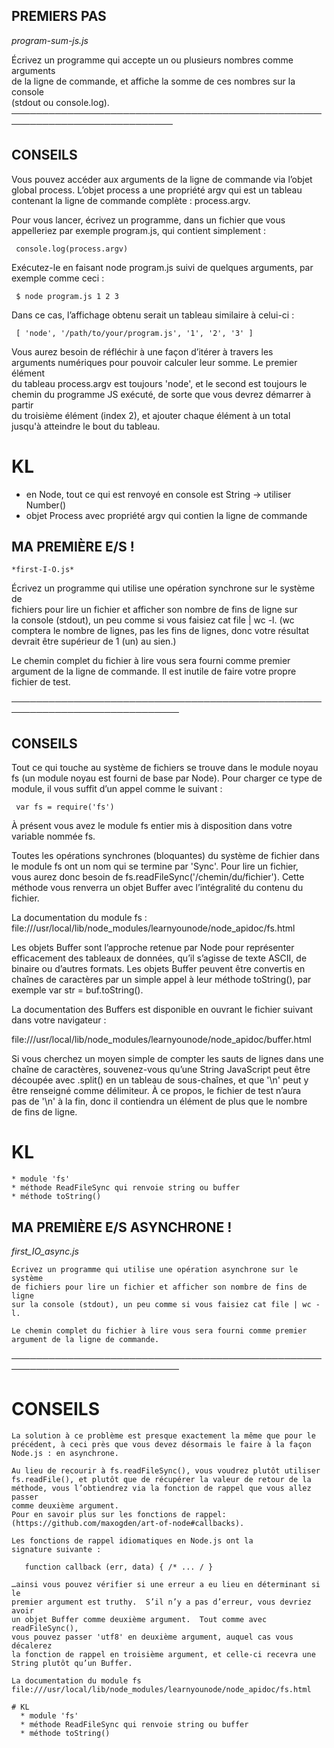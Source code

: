 ## PREMIERS PAS   
   *program-sum-js.js*

  Écrivez un programme qui accepte un ou plusieurs nombres comme arguments  
  de la ligne de commande, et affiche la somme de ces nombres sur la console  
  (stdout ou console.log).  
 ────────────────────────────────────────────────────────────────────────────
 ## CONSEILS  

  Vous pouvez accéder aux arguments de la ligne de commande via l’objet  
  global process.  L’objet process a une propriété argv qui est un tableau  
  contenant la ligne de commande complète : process.argv.  

  Pour vous lancer, écrivez un programme, dans un fichier que vous  
  appelleriez par exemple program.js, qui contient simplement :  

     console.log(process.argv)  

  Exécutez-le en faisant node program.js suivi de quelques arguments, par  
  exemple comme ceci :  

     $ node program.js 1 2 3  

  Dans ce cas, l’affichage obtenu serait un tableau similaire à celui-ci :  

     [ 'node', '/path/to/your/program.js', '1', '2', '3' ]  

  Vous aurez besoin de réfléchir à une façon d’itérer à travers les  
  arguments numériques pour pouvoir calculer leur somme.  Le premier élément  
  du tableau process.argv est toujours 'node', et le second est toujours le  
  chemin du programme JS exécuté, de sorte que vous devrez démarrer à partir  
  du troisième élément (index 2), et ajouter chaque élément à un total  
  jusqu'à atteindre le bout du tableau.  

# KL
  * en Node, tout ce qui est renvoyé en console est String -> utiliser Number()
  * objet Process avec propriété argv qui contien la ligne de commande

  ## MA PREMIÈRE E/S !
    *first-I-O.js*

  Écrivez un programme qui utilise une opération synchrone sur le système de  
  fichiers pour lire un fichier et afficher son nombre de fins de ligne sur  
  la console (stdout), un peu comme si vous faisiez cat file | wc -l.  (wc  
  comptera le nombre de lignes, pas les fins de lignes, donc votre résultat  
  devrait être supérieur de 1 (un) au sien.)  

  Le chemin complet du fichier à lire vous sera fourni comme premier  
  argument de la ligne de commande.  Il est inutile de faire votre propre  
  fichier de test.  

 ─────────────────────────────────────────────────────────────────────────────
 ## CONSEILS  

  Tout ce qui touche au système de fichiers se trouve dans le module noyau  
  fs (un module noyau est fourni de base par Node).  Pour charger ce type de  
  module, il vous suffit d’un appel comme le suivant :  

     var fs = require('fs')  

  À présent vous avez le module fs entier mis à disposition dans votre  
  variable nommée fs.  

  Toutes les opérations synchrones (bloquantes) du système de fichier dans  
  le module fs ont un nom qui se termine par 'Sync'.  Pour lire un fichier,  
  vous aurez donc besoin de fs.readFileSync('/chemin/du/fichier').  Cette  
  méthode vous renverra un objet Buffer avec l’intégralité du contenu du  
  fichier.  

  La documentation du module fs :
  file:///usr/local/lib/node_modules/learnyounode/node_apidoc/fs.html  

  Les objets Buffer sont l’approche retenue par Node pour représenter  
  efficacement des tableaux de données, qu’il s’agisse de texte ASCII, de  
  binaire ou d’autres formats.  Les objets Buffer peuvent être convertis en  
  chaînes de caractères par un simple appel à leur méthode toString(), par  
  exemple var str = buf.toString().  

  La documentation des Buffers est disponible en ouvrant le fichier suivant  
  dans votre navigateur :  

  file:///usr/local/lib/node_modules/learnyounode/node_apidoc/buffer.html  

  Si vous cherchez un moyen simple de compter les sauts de lignes dans une  
  chaîne de caractères, souvenez-vous qu’une String JavaScript peut être  
  découpée avec .split() en un tableau de sous-chaînes, et que '\n' peut y  
  être renseigné comme délimiteur.  À ce propos, le fichier de test n’aura  
  pas de '\n' à la fin, donc il contiendra un élément de plus que le nombre  
  de fins de ligne.  

  # KL
    * module 'fs'
    * méthode ReadFileSync qui renvoie string ou buffer
    * méthode toString()



  ## MA PREMIÈRE E/S ASYNCHRONE !
  *first_IO_async.js*

    Écrivez un programme qui utilise une opération asynchrone sur le système  
    de fichiers pour lire un fichier et afficher son nombre de fins de ligne  
    sur la console (stdout), un peu comme si vous faisiez cat file | wc -l.  

    Le chemin complet du fichier à lire vous sera fourni comme premier  
    argument de la ligne de commande.  

   ─────────────────────────────────────────────────────────────────────────────  

   # CONSEILS  

    La solution à ce problème est presque exactement la même que pour le  
    précédent, à ceci près que vous devez désormais le faire à la façon  
    Node.js : en asynchrone.  

    Au lieu de recourir à fs.readFileSync(), vous voudrez plutôt utiliser  
    fs.readFile(), et plutôt que de récupérer la valeur de retour de la  
    méthode, vous l’obtiendrez via la fonction de rappel que vous allez passer  
    comme deuxième argument.  
    Pour en savoir plus sur les fonctions de rappel: (https://github.com/maxogden/art-of-node#callbacks).  

    Les fonctions de rappel idiomatiques en Node.js ont la  
    signature suivante :  

       function callback (err, data) { /* ... / }  

    …ainsi vous pouvez vérifier si une erreur a eu lieu en déterminant si le  
    premier argument est truthy.  S’il n’y a pas d’erreur, vous devriez avoir  
    un objet Buffer comme deuxième argument.  Tout comme avec readFileSync(),  
    vous pouvez passer 'utf8' en deuxième argument, auquel cas vous décalerez  
    la fonction de rappel en troisième argument, et celle-ci recevra une  
    String plutôt qu’un Buffer.  

    La documentation du module fs
    file:///usr/local/lib/node_modules/learnyounode/node_apidoc/fs.html  

    # KL
      * module 'fs'
      * méthode ReadFileSync qui renvoie string ou buffer
      * méthode toString()
